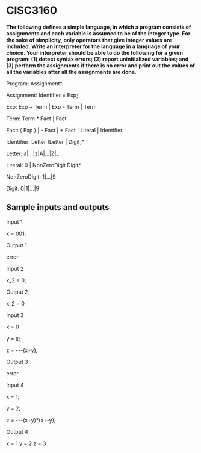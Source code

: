 # CISC3160
**The following defines a simple language, in which a program consists of assignments and each variable is 
assumed to be of the integer type. For the sake of simplicity, only operators that give integer values are 
included. Write an interpreter for the language in a language of your choice. Your interpreter should be able
to do the following for a given program: (1) detect syntax errors; (2) report uninitialized variables; and 
(3) perform the assignments if there is no error and print out the values of all the variables after all the 
assignments are done.**

Program:
  Assignment*

Assignment:
	Identifier = Exp;

Exp: 
	Exp + Term | Exp - Term | Term

Term:
	Term * Fact  | Fact

Fact:
	( Exp ) | - Fact | + Fact | Literal | Identifier

Identifier:
     	Letter [Letter | Digit]*

Letter:
	a|...|z|A|...|Z|_

Literal:
	0 | NonZeroDigit Digit*
		
NonZeroDigit:
	1|...|9

Digit:
	0|1|...|9
  
  
## Sample inputs and outputs

Input 1

x = 001;

Output 1

error

Input 2

x_2 = 0;

Output 2

x_2 = 0

Input 3

x = 0

y = x;

z = ---(x+y);

Output 3

error

Input 4

x = 1;

y = 2;

z = ---(x+y)*(x+-y);

Output 4

x = 1
y = 2
z = 3
